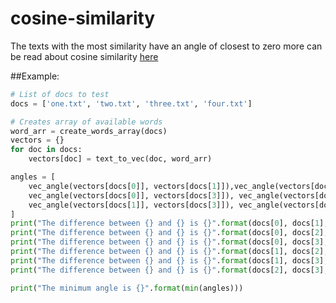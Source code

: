 # cosine-similarity
The texts with the most similarity have an angle of closest to zero
more can be read about cosine similarity [here](https://stackoverflow.com/questions/1746501/can-someone-give-an-example-of-cosine-similarity-in-a-very-simple-graphical-wa)

##Example:

```python
# List of docs to test
docs = ['one.txt', 'two.txt', 'three.txt', 'four.txt']

# Creates array of available words
word_arr = create_words_array(docs)
vectors = {}
for doc in docs:
    vectors[doc] = text_to_vec(doc, word_arr)

angles = [
    vec_angle(vectors[docs[0]], vectors[docs[1]]),vec_angle(vectors[docs[0]], vectors[docs[2]]),
    vec_angle(vectors[docs[0]], vectors[docs[3]]), vec_angle(vectors[docs[1]], vectors[docs[2]]),
    vec_angle(vectors[docs[1]], vectors[docs[3]]), vec_angle(vectors[docs[2]], vectors[docs[3]])
]
print("The difference between {} and {} is {}".format(docs[0], docs[1], angles[0]))
print("The difference between {} and {} is {}".format(docs[0], docs[2], angles[1]))
print("The difference between {} and {} is {}".format(docs[0], docs[3], angles[2]))
print("The difference between {} and {} is {}".format(docs[1], docs[2], angles[3]))
print("The difference between {} and {} is {}".format(docs[1], docs[3], angles[4]))
print("The difference between {} and {} is {}".format(docs[2], docs[3], angles[5]))

print("The minimum angle is {}".format(min(angles)))
```
